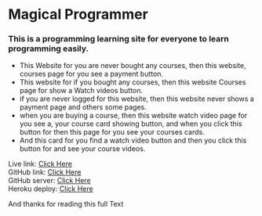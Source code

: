 <h1>Magical Programmer</h1>
<h3>This is a programming learning site for everyone to learn programming easily.</h3>
<ul>
  <li>This Website for you are never bought any courses, then this website, courses page for you see a payment button.</li>
  <li>This website for if you bought any courses, then this website Courses page for show a Watch videos button.</li>
  <li>if you are never logged for this website, then this website never shows a payment page and others some pages.</li>
  <li>when you are buying a course, then this website watch video page for you see a, your course card showing button, and when you click this button for then this page for you see your courses cards.</li>
  <li>And this card for you find a watch video button and then you click this button for and see your course videos.</li>
</ul>

Live link: <a href="https://hungry-mestorf-d9b8c2.netlify.app/" target=_blank>Click Here</a> 
</br>
GitHub link: <a href="https://github.com/sabbirziauddin/tour-service-client" target=_blank>Click Here</a> 
</br>
GitHub server: <a href="https://github.com/sabbirziauddin/travel-service-agency-server" target=_blank>Click Here</a> 
</br>
Heroku deploy: <a href="https://blooming-island-64834.herokuapp.com" target=_blank>Click Here</a>

<p> And thanks for reading this full Text </p>
